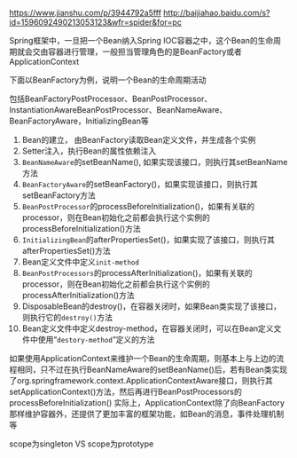 https://www.jianshu.com/p/3944792a5fff
http://baijiahao.baidu.com/s?id=1596092490213053123&wfr=spider&for=pc

Spring框架中，一旦把一个Bean纳入Spring IOC容器之中，这个Bean的生命周期就会交由容器进行管理，一般担当管理角色的是BeanFactory或者ApplicationContext

下面以BeanFactory为例，说明一个Bean的生命周期活动

包括BeanFactoryPostProcessor、BeanPostProcessor、InstantiationAwareBeanPostProcessor、BeanNameAware、BeanFactoryAware，InitializingBean等

1. Bean的建立， 由BeanFactory读取Bean定义文件，并生成各个实例
2. Setter注入，执行Bean的属性依赖注入
3. `BeanNameAware`的setBeanName(), 如果实现该接口，则执行其setBeanName方法
4. `BeanFactoryAware`的setBeanFactory()，如果实现该接口，则执行其setBeanFactory方法
5. `BeanPostProcessor`的processBeforeInitialization()，如果有关联的processor，则在Bean初始化之前都会执行这个实例的processBeforeInitialization()方法
6. `InitializingBean`的afterPropertiesSet()，如果实现了该接口，则执行其afterPropertiesSet()方法
7. Bean定义文件中定义`init-method`
8. `BeanPostProcessors`的processAfterInitialization()，如果有关联的processor，则在Bean初始化之前都会执行这个实例的processAfterInitialization()方法
9. DisposableBean的destroy()，在容器关闭时，如果Bean类实现了该接口，则执行它的`destroy()`方法
10. Bean定义文件中定义destroy-method，在容器关闭时，可以在Bean定义文件中使用“`destory-method`”定义的方法


如果使用ApplicationContext来维护一个Bean的生命周期，则基本上与上边的流程相同，只不过在执行BeanNameAware的setBeanName()后，若有Bean类实现了org.springframework.context.ApplicationContextAware接口，则执行其setApplicationContext()方法，然后再进行BeanPostProcessors的processBeforeInitialization()
实际上，ApplicationContext除了向BeanFactory那样维护容器外，还提供了更加丰富的框架功能，如Bean的消息，事件处理机制等


scope为singleton
VS
scope为prototype
